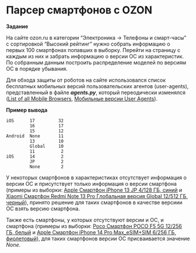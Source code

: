 # Парсер смартфонов с OZON

__Задание__

На сайте ozon.ru в категории “Электроника -> Телефоны и смарт-часы” с сортировкой “Высокий рейтинг” нужно собрать информацию о первых 100 смартфонах попавших в выборку. Перейти на страницу с каждым из них и забрать информацию о версии ОС из характеристик. По собранным данным построить распределение моделей по версиям ОС в порядке убывания.

Для обхода защиты от роботов на сайте использовался список бесплатных мобильных версий пользовательских агентов (user-agents), представленный в файле ___agents.py___, который переодически изменялся ([List of all Mobile Browsers](https://www.useragentstring.com/pages/Mobile%20Browserlist/), [Мобильные версии User Agents](https://useragents.ru/mobile.html)).

__Пример вывода__
```
iOS      17         32
         16         17
         15         12
Android  None       11
         13         10
         Global     10
         11          2
iOS      14          2
         JP          2
         None        2
```

У некоторых смартфонов в характеристиках отсутствует информация о версии ОС и присутствует только информация о версии смартфона (примеры из выборки: [Apple Смартфон iPhone 13 JP 4/128 ГБ, синий](https://www.ozon.ru/product/apple-smartfon-iphone-13-jp-4-128-gb-siniy-1409455675/features/) и [Xiaomi Смартфон Redmi Note 13 Pro Глобальная версия Global 12/512 ГБ, черный](https://www.ozon.ru/product/xiaomi-smartfon-redmi-note-13-pro-globalnaya-versiya-global-12-512-gb-chernyy-1042182421/features/)), принято решение для таких смартфонов в качестве версиии ОС взять версию смартфона.

Также есть смартфоны, у которых отсутствуют версии и ОС, и смартфона (примеры из выборки: [Poco Смартфон POCO F5 5G 12/256 ГБ, белый](https://www.ozon.ru/product/poco-smartfon-poco-f5-5g-12-256-gb-belyy-1042628622/features/) и [Apple Смартфон iPhone 14 Pro Max_eSIM+SIM 6/256 ГБ, фиолетовый](https://www.ozon.ru/product/apple-smartfon-iphone-14-pro-max-esim-sim-6-256-gb-fioletovyy-711972817/features/)), для таких смартфонов версии ОС присваивается значение _None_.
